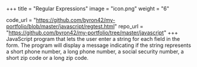 +++
title = "Regular Expressions"
image = "icon.png"
weight = "6"

code_url = "https://github.com/byron42/my-portfolio/blob/master/javascript/regtest.html"
repo_url = "https://github.com/byron42/my-portfolio/tree/master/javascript"
+++
JavaScript program that lets the user enter a string for each field in the form. The program will display a message indicating if the string represents a short phone number, a long phone number, a social security number, a short zip code or a long zip code.